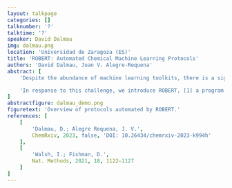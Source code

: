 ```yaml
---
layout: talkpage
categories: []
talknumber: '?'
talktime: '?'
speaker: David Dalmau
img: dalmau.png
location: 'Universidad de Zaragoza (ES)'
title: 'ROBERT: Automated Chemical Machine Learning Protocols'
authors: 'David Dalmau, Juan V. Alegre-Requena'
abstract: [
    'Despite the abundance of machine learning toolkits, there is a significant gap in implementing machine learning (ML) protocols within the computational and experimental chemistry communities. This gap hinders the widespread adoption of ML techniques as standard practices, leaving many researchers in the field of chemistry lagging behind.',

    'In response to this challenge, we introduce ROBERT, [1] a program designed to automate chemical ML workflows. This tool performs commonly used protocols including data curation, hyperparameter optimization, and generating ML predictors (Fig. 1). It allows users to obtain high-quality ML predictions through either a single command line or user-friendly graphical interface. ROBERT enables chemists to achieve results comparable to those of experts in the field, while upholding the current gold standard of reproducibility and transparency. [2]'
]
abstractfigure: dalmau_demo.png
figuretext: 'Overview of protocols automated by ROBERT.'
references: [
    [
        'Dalmau, D.; Alegre Requena, J. V.',
        ChemRxiv, 2023, false, 'DOI: 10.26434/chemrxiv-2023-k994h'
    ],
    [
        'Walsh, I.; Fishman, D.',
        Nat. Methods, 2021, 18, 1122–1127
    ]
]
---
```

